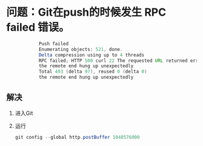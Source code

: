 
# 问题：Git在push的时候发生 RPC failed 错误。

```java
            Push failed
			Enumerating objects: 521, done.
			Delta compression using up to 4 threads
			RPC failed; HTTP 500 curl 22 The requested URL returned error: 500
			the remote end hung up unexpectedly
			Total 493 (delta 97), reused 0 (delta 0)
			the remote end hung up unexpectedly
 ```
 
## 解决


1. 进入Git


2. 运行

    ```java
   git config --global http.postBuffer 1048576000

    ```
